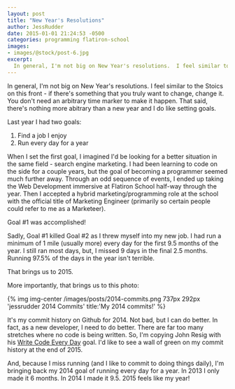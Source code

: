 ```yaml
---
layout: post
title: "New Year's Resolutions"
author: JessRudder
date: 2015-01-01 21:24:53 -0500
categories: programming flatiron-school
images:
- images/@stock/post-6.jpg
excerpt:
  In general, I'm not big on New Year's resolutions.  I feel similar to the Stoics on this front - if there's something that you truly want to change, change it.  You don't need an arbitrary time marker to make it happen.  That said, there's nothing more abitrary than a new year and I do like setting goals.
---
```


In general, I'm not big on New Year's resolutions.  I feel similar to the Stoics on this front - if there's something that you truly want to change, change it.  You don't need an arbitrary time marker to make it happen.  That said, there's nothing more abitrary than a new year and I do like setting goals.

Last year I had two goals:

1. Find a job I enjoy
2. Run every day for a year

When I set the first goal, I imagined I'd be looking for a better situation in the same field - search engine marketing.  I had been learning to code on the side for a couple years, but the goal of becoming a programmer seemed much further away.  Through an odd sequence of events, I ended up taking the Web Development immersive at Flatiron School half-way through the year.  Then I accepted a hybrid marketing/programming role at the school with the official title of Marketing Engineer (primarily so certain people could refer to me as a Marketeer).  

Goal #1 was accomplished!

Sadly, Goal #1 killed Goal #2 as I threw myself into my new job.  I had run a minimum of 1 mile (usually more) every day for the first 9.5 months of the year.  I still ran most days, but, I missed 9 days in the final 2.5 months.  Running 97.5% of the days in the year isn't terrible.

That brings us to 2015.

More importantly, that brings us to this photo:

{% img img-center /images/posts/2014-commits.png 737px 292px 'jessrudder 2014 Commits' title:'My 2014 commits!' %}

It's my commit history on Github for 2014.  Not bad, but I can do better.  In fact, as a new developer, I need to do better.  There are far too many stretches where no code is being written.  So, I'm copying John Resig with his [Write Code Every Day](http://ejohn.org/blog/write-code-every-day/) goal.  I'd like to see a wall of green on my commit history at the end of 2015.

And, because I miss running (and I like to commit to doing things daily), I'm bringing back my 2014 goal of running every day for a year.  In 2013 I only made it 6 months.  In 2014 I made it 9.5.  2015 feels like my year!
